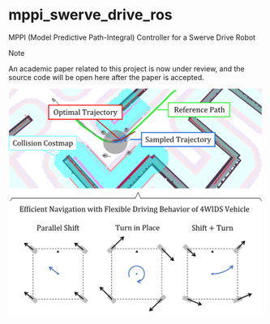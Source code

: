 # mppi_swerve_drive_ros
MPPI (Model Predictive Path-Integral) Controller for a Swerve Drive Robot

> [!NOTE]
> An academic paper related to this project is now under review, and the source code will be open here after the paper is accepted.

<!-- eyecatch image -->
<img src="./media/eyecatch.png" width="500px" />

